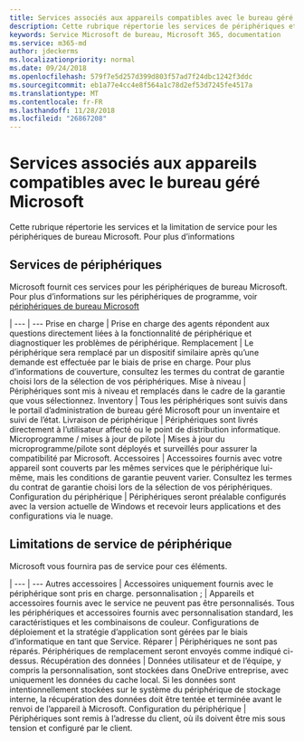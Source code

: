 ```yaml
---
title: Services associés aux appareils compatibles avec le bureau géré Microsoft
description: Cette rubrique répertorie les services de périphériques et de limitation pour ordinateur de bureau Microsoft.
keywords: Service Microsoft de bureau, Microsoft 365, documentation
ms.service: m365-md
author: jdeckerms
ms.localizationpriority: normal
ms.date: 09/24/2018
ms.openlocfilehash: 579f7e5d257d399d803f57ad7f24dbc1242f3ddc
ms.sourcegitcommit: eb1a77e4cc4e8f564a1c78d2ef53d7245fe4517a
ms.translationtype: MT
ms.contentlocale: fr-FR
ms.lasthandoff: 11/28/2018
ms.locfileid: "26867208"
---
```

# <a name="microsoft-managed-desktop-device-services"></a>Services associés aux appareils compatibles avec le bureau géré Microsoft

Cette rubrique répertorie les services et la limitation de service pour les périphériques de bureau Microsoft. Pour plus d’informations 

## <a name="device-services"></a>Services de périphériques

Microsoft fournit ces services pour les périphériques de bureau Microsoft. Pour plus d’informations sur les périphériques de programme, voir [périphériques de bureau Microsoft](device-list.md)

 | 
 --- | ---
Prise en charge | Prise en charge des agents répondent aux questions directement liées à la fonctionnalité de périphérique et diagnostiquer les problèmes de périphérique.
Remplacement | Le périphérique sera remplacé par un dispositif similaire après qu’une demande est effectuée par le biais de prise en charge. Pour plus d’informations de couverture, consultez les termes du contrat de garantie choisi lors de la sélection de vos périphériques.
Mise à niveau | Périphériques sont mis à niveau et remplacés dans le cadre de la garantie que vous sélectionnez.
Inventory | Tous les périphériques sont suivis dans le portail d’administration de bureau géré Microsoft pour un inventaire et suivi de l’état.
Livraison de périphérique |   Périphériques sont livrés directement à l’utilisateur affecté ou le point de distribution informatique.
Microprogramme / mises à jour de pilote | Mises à jour du microprogramme/pilote sont déployés et surveillés pour assurer la compatibilité par Microsoft. 
Accessoires | Accessoires fournis avec votre appareil sont couverts par les mêmes services que le périphérique lui-même, mais les conditions de garantie peuvent varier. Consultez les termes du contrat de garantie choisi lors de la sélection de vos périphériques. 
Configuration du périphérique    | Périphériques seront préalable configurés avec la version actuelle de Windows et recevoir leurs applications et des configurations via le nuage. 

## <a name="device-service-limitations"></a>Limitations de service de périphérique

Microsoft vous fournira pas de service pour ces éléments.

 | 
 --- | ---
Autres accessoires | Accessoires uniquement fournis avec le périphérique sont pris en charge.
personnalisation ; | Appareils et accessoires fournis avec le service ne peuvent pas être personnalisés. Tous les périphériques et accessoires fournis avec personnalisation standard, les caractéristiques et les combinaisons de couleur. Configurations de déploiement et la stratégie d’application sont gérées par le biais d’informatique en tant que Service.
Réparer | Périphériques ne sont pas réparés. Périphériques de remplacement seront envoyés comme indiqué ci-dessus.
Récupération des données | Données utilisateur et de l’équipe, y compris la personnalisation, sont stockées dans OneDrive entreprise, avec uniquement les données du cache local. Si les données sont intentionnellement stockées sur le système du périphérique de stockage interne, la récupération des données doit être tentée et terminée avant le renvoi de l’appareil à Microsoft.
Configuration du périphérique | Périphériques sont remis à l’adresse du client, où ils doivent être mis sous tension et configuré par le client.
